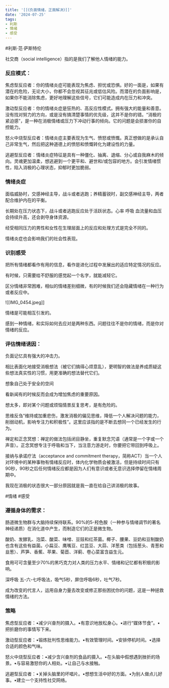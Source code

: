 ```yaml
---
title: '[[《负面情绪，正面解决》]]'
date: '2024-07-25'
tags:
- 利斯
- 情绪
- 感受
---
```

#利斯·范·萨斯特伦

社交商（social intelligence）指的是我们了解他人情绪的能力。

### 反应模式：
焦虑型反应者：你的情绪炎症可能表现为焦虑、担忧或恐惧。好的一面是，如果有潜在的危险，无论大小，你都不会忽视其征兆或低估风险。而潜在的负面影响是，如果你不能消除焦虑，更好地理解这些信号，它们可能造成内在压力和冲突。

激动型反应者：你的情绪炎症是狂热的、高反应性模式。拥有强大的能量和善意。没有找对努力的方向，或是没有搞清楚事情的优先级，这并不是你的错。“消极的紧迫感”，是一种在消极情绪或压力下冲动行事的倾向。它的问题是会损害你的自控能力。

怒火中烧型反应者：情绪炎症主要表现为生气、愤怒或愤慨。真正想做的是承认自己非常生气，然后把这种道德上的愤怒和愤慨转化为建设性的力量。

逃避型反应者：情绪炎症特征是具有一种僵化、抽离、退缩、分心或自我麻木的倾向。灵魂更加温柔，想逃避到一个更平和、避世和/或包容的地方。会引发情绪惯性，陷入消极的心理状态，抑郁时更加脆弱。


### 情绪炎症
面临威胁时，交感神经主导，战斗或者逃跑；养精蓄锐时，副交感神经主导，两者配合维护内在的平衡。

长期处在压力状态下，战斗或者逃跑反应处于活跃状态。心率 呼吸 血流量和血压会持续升高，还会剥夺身体资源。

经受相同压力的男性和女性在生理层面上的反应和处理方式是完全不同的。

情绪炎症也会影响我们的社会性表现。


### 识别感受
把所有情绪都看作有用的信息，看作是进化过程中发展出的适应特定情况的反应。

有时候，只需要给不舒服的感觉起一个名字，就能减轻它。

区分情绪非常困难，相似的情绪差别细微，有的时候我们还会隐藏情绪在一种行为或者反应中。

![[IMG_0454.jpeg]]

情绪是可能相互引发的。

感到一种情绪，和实际如何去应对是两种东西。问题往往不是你的情绪，而是你对情绪的反应。


### 评估情绪诱因：
负面记忆具有强大的冲击力。

相比表面化地接受消极想法（被它们搞得心烦意乱），更明智的做法是养成质疑这些想法真实性的习惯，用更准确的想法替代它们。

想象自己处于安全的空间

看新闻有的时候反而会成为增加焦虑的重要原因。

想太多，即对某个问题或烦恼情景反复思考，是有危险的。

思维反刍“维持或加重悲伤，激发消极的偏见思维，降低一个人解决问题的能力，削弱动机，影响专注力和积极性”。这里应该指的是不断去想同一个已经发生的行为。

禅定和正念冥想：禅定的做法包括闭目静坐，重复默念咒语（通常是一个字或一个声音）。正念冥想专注于呼吸和当下，当注意力游走时，你要把它带回到呼吸上。

接纳与承诺疗法（acceptance and commitment therapy，简称ACT）当一个人对环境中的某种事物有情绪反应时，体内化学物质会被激活，但是持续时间只有90秒，90秒之后任何情绪反应都是因为人们有意识或者无意识选择停留在情绪周期中。

我现在消极的状态很大一部分原因就是我一直在给自己讲消极的故事。

#情绪 #感受

### 遵循身体的需求：
肠道微生物群与大脑持续保持联系。90%的5-羟色胺（一种参与情绪调节的著名神经递质）在消化道中产生，而制造它们的正是微生物。

酸奶、发酵乳、泡菜、酸菜、味噌、豆豉和红茶菌。椰子、腰果、豆奶和豆制酸奶也含有这些有益菌。小扁豆、鹰嘴豆、红芸豆、大蒜、洋葱类（包括葱头、青葱和韭葱）、芦笋、香蕉、苹果、菊苣、洋蓟、卷心菜富含益生元。

食用可可含量至少70%的黑巧克力对人类的压力水平、情绪和记忆都有积极的影响。

深呼吸 五-六-七呼吸法，吸气5秒，屏住呼吸6秒，吐气7秒。

成为改变的代言人，运用自身力量去改变或修正那些困扰你的问题，这是一种拯救情绪的方法。

### 策略
焦虑型反应者：•减少兴奋剂的摄入。•有意识地放松身心。•进行“媒体节食”。•把折磨你的事情写下来。

激动型反应者：•锻炼批判性思维能力。•有效管理时间。•安排停机时间。•选择合适的颜色和气味。

怒火中烧型反应者：•减少含兴奋剂的食品的摄入。•在头脑中假想遇到挫折的场景。•与容易激怒你的人相处。•让自己与水接触。

逃避型反应者：•关掉头脑里的坏唱片。•想想生活中好的方面。•为别人做点儿好事。•建立一个支持性社交网络。
